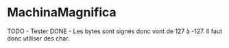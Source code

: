 # MachinaMagnifica
TODO
	- Tester
DONE
  	- Les bytes sont signés donc vont de 127 à -127. Il faut donc utiliser des char.
